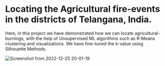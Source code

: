 # Locating the Agricultural fire-events in the districts of Telangana, India.

Here, in this project we have demonstrated how we can locate agricultural-burnings, with the help of Unsupervised ML algorithms such as K-Means clustering and visualizations. We have fine-tuned the k-value using Silhouette Methods.

![Screenshot from 2022-12-25 20-01-19](https://user-images.githubusercontent.com/93129874/209472305-dafd8f1e-7442-425e-adad-255845734c95.png)

